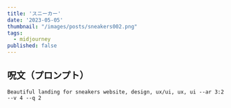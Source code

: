 ```yaml
---
title: 'スニーカー'
date: '2023-05-05'
thumbnail: "/images/posts/sneakers002.png"
tags:
  - midjourney
published: false
---
```


## 呪文（プロンプト）
```
Beautiful landing for sneakers website, design, ux/ui, ux, ui --ar 3:2 --v 4 --q 2
```